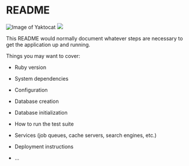 # README

![Image of Yaktocat](https://octodex.github.com/images/yaktocat.png)
![](https://www.pastepic.xyz/image/spray-send.5oker)


This README would normally document whatever steps are necessary to get the
application up and running.

Things you may want to cover:

* Ruby version

* System dependencies

* Configuration

* Database creation

* Database initialization

* How to run the test suite

* Services (job queues, cache servers, search engines, etc.)

* Deployment instructions

* ...
